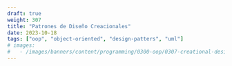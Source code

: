 ```yaml
---
draft: true
weight: 307
title: "Patrones de Diseño Creacionales"
date: 2023-10-18
tags: ["oop", "object-oriented", "design-patters", "uml"]
# images:
#   - /images/banners/content/programming/0300-oop/0307-creational-design-patternspng
---
```

